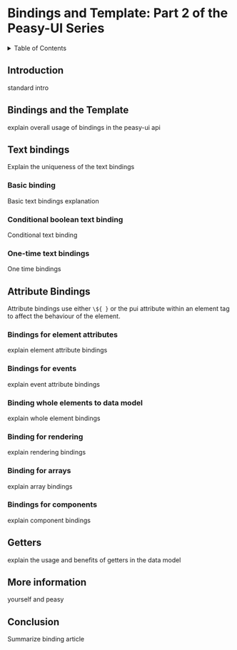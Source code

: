 # Bindings and Template: Part 2 of the Peasy-UI Series

<!-- TABLE OF CONTENTS -->
<details>
  <summary>Table of Contents</summary>
  <ol>
    <li><a href="#introduction">Introduction</a></li>
    <li><a href="#bindings-and-the-template">Bindings and the Template</a></li>
    <li><a href="#text-bindings">Text Bindings</a>
      <ul>
        <li><a href="#basic-binding">Basic Binding</a></li>
        <li><a href="#conditional-boolean-text-binding">Conditional Boolean Text Binding</a></li>
        <li><a href="#one-time-text-bindings">One-time Text bindings</a></li>
      </ul>
    </li>
    <li><a href="#attribute-bindings">Attribute Bindings</a>
      <ul>
        <li><a href="#bindings-for-element-attributes">Bindings for element attributes</a></li>
        <li><a href="#bindings-for-events">Bindings for events</a></li>
        <li><a href="#binding-whole-elements-to-data-model">Binding whole elements to data model</a></li>
        <li><a href="#binding-for-rendering">Binding for Rendering</a></li>
        <li><a href="#bindings-for-arrays">Binding for Arrays</a></li>
        <li><a href="#bindings-for-components">Bindings for Components</a></li>
      </ul>
    </li>
    <li><a href="#getters">Getters</a></li>
    <li><a href="#more-information">More information</a></li>
    <li><a href="#conclusion">Conclusion</a></li>
  </ol>
</details>

## Introduction

standard intro

<!-- !!!! <pre><code>...</code></pre> -->

## Bindings and the Template

explain overall usage of bindings in the peasy-ui api

## Text bindings

Explain the uniqueness of the text bindings

### Basic binding

Basic text bindings explanation

### Conditional boolean text binding

Conditional text binding

### One-time text bindings

One time bindings

## Attribute Bindings

Attribute bindings use either `\${ }` or the pui attribute within an element tag to affect the behaviour of the element.

### Bindings for element attributes

explain element attribute bindings

### Bindings for events

explain event attribute bindings

### Binding whole elements to data model

explain whole element bindings

### Binding for rendering

explain rendering bindings

### Binding for arrays

explain array bindings

### Bindings for components

explain component bindings

## Getters

explain the usage and benefits of getters in the data model

## More information

yourself and peasy

## Conclusion

Summarize binding article
